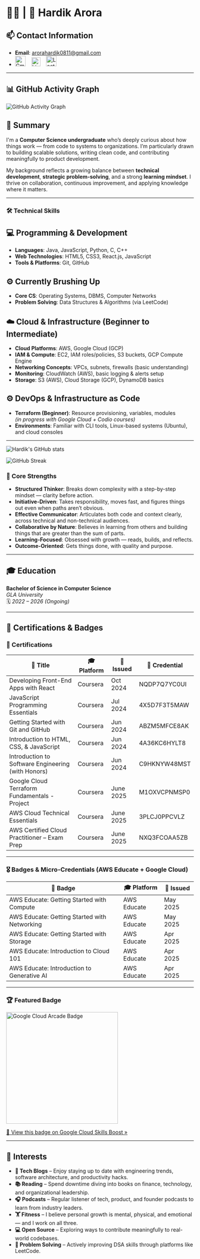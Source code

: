 # 👨‍💻 | 🥷 Hardik Arora

## 📫 Contact Information
- **Email**: arorahardik0811@gmail.com  
- [<img alt="Gmail" width="28px" src="https://icons.iconarchive.com/icons/pictogrammers/material/128/gmail-icon.png"/>](mailto:arorahardik0811@gmail.com)
&nbsp;&nbsp;
[<img alt="LinkedIn" width="24px" src="https://cdn.jsdelivr.net/npm/simple-icons@v3/icons/linkedin.svg"/>](https://www.linkedin.com/in/hardik0811arora/)
&nbsp;&nbsp;
[<img alt="LeetCode" width="28px" src="https://icons.iconarchive.com/icons/simpleicons-team/simple/128/leetcode-icon.png"/>](https://leetcode.com/u/arorahardik0811/)

---

## 📊 GitHub Activity Graph

![GitHub Activity Graph](https://github-readme-activity-graph.vercel.app/graph?username=barbaria888&theme=react-dark)

## 💼 Summary  
I'm a **Computer Science undergraduate** who’s deeply curious about how things work — from code to systems to organizations. I’m particularly drawn to building scalable solutions, writing clean code, and contributing meaningfully to product development.

My background reflects a growing balance between **technical development**, **strategic problem-solving**, and a strong **learning mindset**. I thrive on collaboration, continuous improvement, and applying knowledge where it matters.

---

### 🛠️ Technical Skills

## 💻 Programming & Development
- **Languages**: Java, JavaScript, Python, C, C++
- **Web Technologies**: HTML5, CSS3, React.js, JavaScript
- **Tools & Platforms**: Git, GitHub  

## ⚙️ Currently Brushing Up
- **Core CS**: Operating Systems, DBMS, Computer Networks
- **Problem Solving**: Data Structures & Algorithms (via LeetCode)

## ☁️ Cloud & Infrastructure (Beginner to Intermediate)
- **Cloud Platforms**: AWS, Google Cloud (GCP)
- **IAM & Compute**: EC2, IAM roles/policies, S3 buckets, GCP Compute Engine
- **Networking Concepts**: VPCs, subnets, firewalls (basic understanding)
- **Monitoring**: CloudWatch (AWS), basic logging & alerts setup
- **Storage**: S3 (AWS), Cloud Storage (GCP), DynamoDB basics

## ⚙️ DevOps & Infrastructure as Code
- **Terraform (Beginner)**: Resource provisioning, variables, modules  
  *(in progress with Google Cloud + Codio courses)*
- **Environments**: Familiar with CLI tools, Linux-based systems (Ubuntu), and cloud consoles

---

<!-- GitHub Stats -->
![Hardik's GitHub stats](https://github-readme-stats.vercel.app/api?username=barbaria888&show_icons=true&theme=radical)

<!-- Streak Stats -->
![GitHub Streak](https://github-readme-streak-stats.herokuapp.com?user=barbaria888&theme=radical)

### 🧠 Core Strengths
- **Structured Thinker**: Breaks down complexity with a step-by-step mindset — clarity before action.  
- **Initiative-Driven**: Takes responsibility, moves fast, and figures things out even when paths aren’t obvious.  
- **Effective Communicator**: Articulates both code and context clearly, across technical and non-technical audiences.  
- **Collaborative by Nature**: Believes in learning from others and building things that are greater than the sum of parts.  
- **Learning-Focused**: Obsessed with growth — reads, builds, and reflects.  
- **Outcome-Oriented**: Gets things done, with quality and purpose.

---

## 🎓 Education
**Bachelor of Science in Computer Science**  
*GLA University*  
🗓️ *2022 – 2026 (Ongoing)*

---

## 📜 Certifications & Badges

### 🏅 Certifications

| 📘 **Title** | 🎓 **Platform** | 📅 **Issued** | 🔗 **Credential** |
|-------------|----------------|---------------|-----------------------------|
| Developing Front-End Apps with React | Coursera | Oct 2024 | NQDP7Q7YC0UI |
| JavaScript Programming Essentials | Coursera | Jul 2024 | 4X5D7F3T5MAW |
| Getting Started with Git and GitHub | Coursera | Jun 2024 | ABZM5MFCE8AK |
| Introduction to HTML, CSS, & JavaScript | Coursera | Jun 2024 | 4A36KC6HYLT8 |
| Introduction to Software Engineering (with Honors) | Coursera | Jun 2024 | C9HKNYW48MST |
| Google Cloud Terraform Fundamentals -Project | Coursera | June 2025 | M1OXVCPNMSP0 |
| AWS Cloud Technical Essentials | Coursera | June 2025 | 3PLCJ0PPCVLZ |
| AWS Certified Cloud Practitioner – Exam Prep | Coursera | June 2025 | NXQ3FCOAA5ZB |

---

### 🎖 Badges & Micro-Credentials (AWS Educate + Google Cloud)

| 📘 **Badge** | 🎓 **Platform** | 📅 **Issued** |
|-------------|----------------|---------------|
| AWS Educate: Getting Started with Compute | AWS Educate | May 2025 |
| AWS Educate: Getting Started with Networking | AWS Educate | May 2025 |
| AWS Educate: Getting Started with Storage | AWS Educate | Apr 2025 |
| AWS Educate: Introduction to Cloud 101 | AWS Educate | Apr 2025 |
| AWS Educate: Introduction to Generative AI | AWS Educate | Apr 2025 |

---

### 🏆 Featured Badge

<a href="https://www.cloudskillsboost.google/public_profiles/e084697c-2e8b-45ca-a26c-766951118d6a/badges/16949449" target="_blank">
  <img src="https://cdn.qwiklabs.com/PbxtVE0V6R%2F8Mr9MmtZAloV8BXtkiBqT22OfzCw7ZTQ%3D" alt="Google Cloud Arcade Badge" width="300"/>
</a>

[🔗 View this badge on Google Cloud Skills Boost »](https://www.cloudskillsboost.google/public_profiles/e084697c-2e8b-45ca-a26c-766951118d6a/badges/16949449)

---

## 🎯 Interests

- **📰 Tech Blogs** – Enjoy staying up to date with engineering trends, software architecture, and productivity hacks.
- **📚 Reading** – Spend downtime diving into books on finance, technology, and organizational leadership.
- **🎧 Podcasts** – Regular listener of tech, product, and founder podcasts to learn from industry leaders.
- **🏋️ Fitness** – I believe personal growth is mental, physical, and emotional — and I work on all three.
- **💻 Open Source** – Exploring ways to contribute meaningfully to real-world codebases.
- **🧩 Problem Solving** – Actively improving DSA skills through platforms like LeetCode.

